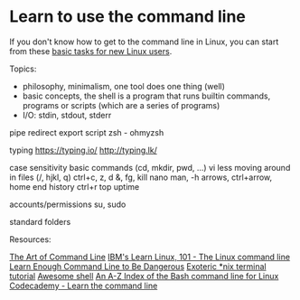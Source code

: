 # Learn to use the command line

If you don't know how to get to the command line in Linux, you can start from these [basic tasks for new Linux users](http://www.ibm.com/developerworks/linux/tutorials/l-basics/).

Topics:
- philosophy, minimalism, one tool does one thing (well)
- basic concepts, the shell is a program that runs builtin commands, programs or scripts (which are a series of programs)
- I/O: stdin, stdout, stderr

pipe
redirect
export
script
zsh - ohmyzsh

typing https://typing.io/ http://typing.lk/

case sensitivity
basic commands (cd, mkdir, pwd, ...)
vi
less
moving around in files (/, hjkl, q)
ctrl+c, z, d
&, fg, kill
nano
man, -h
arrows, ctrl+arrow, home end
history
ctrl+r
top
uptime

accounts/permissions
su, sudo

standard folders

Resources:

[The Art of Command Line](https://github.com/jlevy/the-art-of-command-line)
[IBM's Learn Linux, 101 - The Linux command line](https://www.ibm.com/developerworks/library/l-lpic1-103-1/index.html)
[Learn Enough Command Line to Be Dangerous](https://www.learnenough.com/command-line-tutorial)
[Exoteric \*nix terminal tutorial](https://github.com/patriciogonzalezvivo/Shell-Initiation)
[Awesome shell](https://github.com/alebcay/awesome-shell)
[An A-Z Index of the Bash command line for Linux](https://ss64.com/bash/)
[Codecademy - Learn the command line](https://www.codecademy.com/learn/learn-the-command-line)
